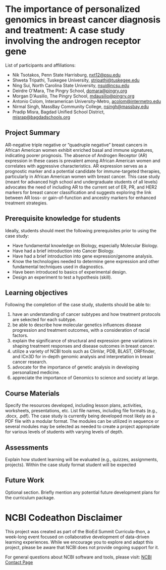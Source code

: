 # The importance of personalized genomics in breast cancer diagnosis and treatment: A case study involving the androgen receptor gene

List of participants and affiliations:
- Nik Tsotakos, Penn State Harrisburg, nxt12@psu.edu
- Shweta Tripathi, Tuskegee University, stripathi@tuskegee.edu
- Ning Sui, North Carolina State University, nsui@ncsu.edu
- Deirdre O'Mara, The Pingry School, domara@pingry.org
- Morgan D'Ausilio, The Pingry School, mdausilio@pingry.org
- Antonio Colom, Interamerican University-Metro, acolom@intermetro.edu
- Nirmal Singh, MassBay Community College, nsingh@massbay.edu
- Pradip Misra, Bagdad Unified School District, misrap@bagdadschools.org

## Project Summary
AR-negative triple negative or “quadruple negative” breast cancers in African American women exhibit enriched basal and immune signatures, indicating poorer prognosis. The absence of Androgen Receptor (AR) expression in these cases is prevalent among African American women and correlates with aggressive characteristics. AR expression serves as a prognostic marker and a potential candidate for immune-targeted therapies, particularly in African American women with breast cancer. This case study (meant for advanced high school and undergraduate students of all levels) advocates the need of including AR to the current set of ER, PR, and HER2 markers for breast cancer classification and suggests exploring the link between AR loss- or gain-of-function and ancestry markers for enhanced treatment strategies. 

## Prerequisite knowledge for students
Ideally, students should meet the following prerequisites prior to using the case study: 
- Have fundamental knowledge on Biology, especially Molecular Biology.
- Have had a brief introduction into Cancer Biology.
- Have had a brief introduction into gene expression/genome analysis.
- Know the technologies needed to determine gene expression and other fundamental techniques used in diagnostics.
- Have been introduced to basics of experimental design.
- Design an experiment to test a hypothesis (skill).

## Learning objectives
Following the completion of the case study, students should be able to: 
1. have an understanding of cancer subtypes and how treatment protocols are sekected for each subtype.
2. be able to describe how molecular genetics influences disease progression and treatment outcomes, with a consideration of racial factors.
3. explain the significance of structural and expression gene variations in shaping treatment responses and disease outcomes in breast cancer.
4. utilize a variety of NCBI tools such as ClinVar, PDB, BLAST, ORFfinder, and ICn3D for in-depth genomic analysis and interpretation in breast cancer research.
5. advocate for the importance of genetic analysis in developing personalized medicine.
6. appreciate the importance of Genomics to science and society at large.

## Course Materials
Specify the resources developed, including lesson plans, activities, worksheets, presentations, etc. List file names, including file formats (e.g., .docx, .pdf).
The case study is currently being developed most likely as a PDF file with a modular format. The modules can be utilized in sequence or several modules may be selected as needed to create a project appropriate for various levels of students with varying levels of depth.  

## Assessments
Explain how student learning will be evaluated (e.g., quizzes, assignments, projects).
Within the case study format student will be expected 

## Future Work
Optional section. Briefly mention any potential future development plans for the curriculum package.

# NCBI Codeathon Disclaimer
This project was created as part of the BioEd Summit Curricula-thon, a week-long event focused on collaborative development of data-driven learning experiences. While we encourage you to explore and adapt this project, please be aware that NCBI does not provide ongoing support for it.

For general questions about NCBI software and tools, please visit: [NCBI Contact Page](https://www.ncbi.nlm.nih.gov/home/about/contact/)

